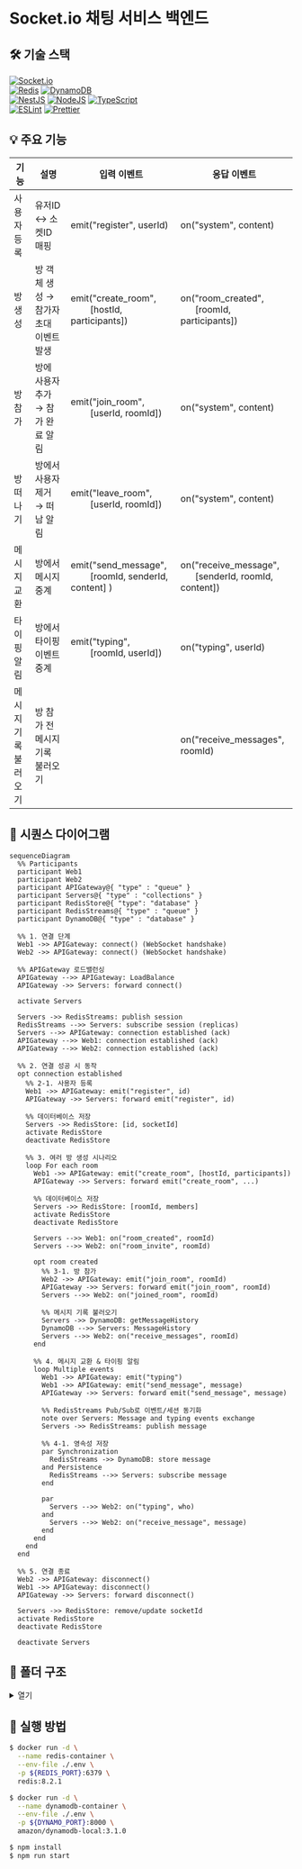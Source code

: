 # Socket.io 채팅 서비스 백엔드

## 🛠️ 기술 스택

[![Socket.io](https://img.shields.io/badge/Socket.io-010101?style=flat-square&logo=socketdotio&logoColor=white)](https://socket.io/)  
[![Redis](https://img.shields.io/badge/Redis-FF4438?style=flat-square&logo=redis&logoColor=white)](https://redis.io) [![DynamoDB](https://img.shields.io/badge/DynamoDB-4053D6?style=flat-square&logo=amazondynamodb&logoColor=white)](https://aws.amazon.com/ko/dynamodb/)  
[![NestJS](https://img.shields.io/badge/NestJS-E0234E?style=flat-square&logo=nestjs&logoColor=white)](https://nestjs.com/) [![NodeJS](https://img.shields.io/badge/Node.js-6DA55F?style=flat-square&logo=node.js&logoColor=white)](https://nodejs.org/ko) [![TypeScript](https://img.shields.io/badge/TypeScript-3178C6?style=flat-square&logo=typescript&logoColor=white)](https://www.typescriptlang.org/)  
[![ESLint](https://img.shields.io/badge/ESLint-4B32C3?style=flat-square&logo=eslint&logoColor=white)](https://eslint.org/) [![Prettier](https://img.shields.io/badge/Prettier-F7B93E?style=flat-square&logo=prettier&logoColor=black)](https://prettier.io/)

## 💡 주요 기능

| 기능 | 설명 | 입력 이벤트 | 응답 이벤트 |
| --- | --- | --- | --- |
| 사용자 등록 | 유저ID &harr; 소켓ID 매핑 | emit("register", userId) | on("system", content) |
| 방 생성 | 방 객체 생성 &rarr; 참가자 초대 이벤트 발생 | emit("create_room", <br>&nbsp;&nbsp;&nbsp;&nbsp;&nbsp;&nbsp;&nbsp; [hostId, participants]) | on("room_created", <br>&nbsp;&nbsp;&nbsp;&nbsp;&nbsp; [roomId, participants]) |
| 방 참가 | 방에 사용자 추가 &rarr; 참가 완료 알림 | emit("join_room", <br>&nbsp;&nbsp;&nbsp;&nbsp;&nbsp;&nbsp;&nbsp; [userId, roomId]) | on("system", content) |
| 방 떠나기 | 방에서 사용자 제거 &rarr; 떠남 알림 | emit("leave_room", <br>&nbsp;&nbsp;&nbsp;&nbsp;&nbsp;&nbsp;&nbsp; [userId, roomId]) | on("system", content) |
| 메시지 교환 | 방에서 메시지 중계 | emit("send_message", <br>&nbsp;&nbsp;&nbsp;&nbsp;&nbsp;&nbsp;&nbsp; [roomId, senderId, content] ) | on("receive_message", <br>&nbsp;&nbsp;&nbsp;&nbsp;&nbsp; [senderId, roomId, content]) |
| 타이핑 알림 | 방에서 타이핑 이벤트 중계 | emit("typing", <br>&nbsp;&nbsp;&nbsp;&nbsp;&nbsp;&nbsp;&nbsp; [roomId, userId]) | on("typing", userId) |
| 메시지 기록 <br>불러오기 | 방 참가 전 메시지 기록 불러오기 |  | on("receive_messages", roomId) |

## 📐 시퀀스 다이어그램

```mermaid
sequenceDiagram
  %% Participants
  participant Web1
  participant Web2
  participant APIGateway@{ "type" : "queue" }
  participant Servers@{ "type" : "collections" }
  participant RedisStore@{ "type": "database" }
  participant RedisStreams@{ "type" : "queue" }
  participant DynamoDB@{ "type" : "database" }

  %% 1. 연결 단계
  Web1 ->> APIGateway: connect() (WebSocket handshake)
  Web2 ->> APIGateway: connect() (WebSocket handshake)

  %% APIGateway 로드밸런싱
  APIGateway -->> APIGateway: LoadBalance
  APIGateway ->> Servers: forward connect()

  activate Servers

  Servers ->> RedisStreams: publish session
  RedisStreams -->> Servers: subscribe session (replicas)
  Servers -->> APIGateway: connection established (ack)
  APIGateway -->> Web1: connection established (ack)
  APIGateway -->> Web2: connection established (ack)

  %% 2. 연결 성공 시 동작
  opt connection established
    %% 2-1. 사용자 등록
    Web1 ->> APIGateway: emit("register", id)
    APIGateway ->> Servers: forward emit("register", id)

    %% 데이터베이스 저장
    Servers ->> RedisStore: [id, socketId]
    activate RedisStore
    deactivate RedisStore

    %% 3. 여러 방 생성 시나리오
    loop For each room
      Web1 ->> APIGateway: emit("create_room", [hostId, participants])
      APIGateway ->> Servers: forward emit("create_room", ...)

      %% 데이터베이스 저장
      Servers ->> RedisStore: [roomId, members]
      activate RedisStore
      deactivate RedisStore

      Servers -->> Web1: on("room_created", roomId)
      Servers -->> Web2: on("room_invite", roomId)

      opt room created
        %% 3-1. 방 참가
        Web2 ->> APIGateway: emit("join_room", roomId)
        APIGateway ->> Servers: forward emit("join_room", roomId)
        Servers -->> Web2: on("joined_room", roomId)

        %% 메시지 기록 불러오기
        Servers ->> DynamoDB: getMessageHistory
        DynamoDB -->> Servers: MessageHistory
        Servers -->> Web2: on("receive_messages", roomId)
      end

      %% 4. 메시지 교환 & 타이핑 알림
      loop Multiple events
        Web1 ->> APIGateway: emit("typing")
        Web1 ->> APIGateway: emit("send_message", message)
        APIGateway ->> Servers: forward emit("send_message", message)

        %% RedisStreams Pub/Sub로 이벤트/세션 동기화
        note over Servers: Message and typing events exchange
        Servers ->> RedisStreams: publish message

        %% 4-1. 영속성 저장
        par Synchronization
          RedisStreams ->> DynamoDB: store message
        and Persistence
          RedisStreams -->> Servers: subscribe message
        end

        par
          Servers -->> Web2: on("typing", who)
        and
          Servers -->> Web2: on("receive_message", message)
        end
      end
    end
  end

  %% 5. 연결 종료
  Web2 ->> APIGateway: disconnect()
  Web1 ->> APIGateway: disconnect()
  APIGateway ->> Servers: forward disconnect()

  Servers ->> RedisStore: remove/update socketId
  activate RedisStore
  deactivate RedisStore

  deactivate Servers
```

## 📂 폴더 구조

<details>
<summary>열기</summary>

```
server
├─ .env
├─ src
│  ├─ main.ts
│  ├─ common
│  │  ├─ dynamo
│  │  │  ├─ index.ts
│  │  │  ├─ module.ts
│  │  │  └─ provider.ts
│  │  └─ redis
│  │     ├─ index.ts
│  │     ├─ module.ts
│  │     ├─ adapters
│  │     │  └─ RedisIoAdapter.ts
│  │     └─ providers
│  │        ├─ index.ts
│  │        ├─ db.provider.ts
│  │        ├─ pubsubAdapter.provider.ts
│  │        └─ streamsAdapter.provider.ts
│  ├─ core
│  │  ├─ module.ts
│  │  ├─ eventRegistry.ts
│  │  ├─ controller.ts
│  │  └─ gateway.ts
│  ├─ model
│  │  └─ schemaDefinition.ts
│  ├─ domain
│  │  ├─ shared
│  │  │  └─ events
│  │  │     ├─ index.ts
│  │  │     ├─ Sync.event.ts
│  │  │     │  └─ Sync.handler.ts
│  │  │     └─ Emit.event.ts
│  │  │        └─ Emit.handler.ts
│  │  ├─ user
│  │  │  ├─ index.ts
│  │  │  ├─ module.ts
│  │  │  ├─ controller.ts
│  │  │  ├─ gateway.ts
│  │  │  ├─ commands
│  │  │  │  ├─ index.ts
│  │  │  │  ├─ RegisterUser.command.ts
│  │  │  │  │  └─ RegisterUser.handler.ts
│  │  │  │  └─ DisconnectUser.command.ts
│  │  │  │     └─ DisconnectUser.handler.ts
│  │  │  └─ queries
│  │  │     ├─ index.ts
│  │  │     └─ GetUser.query.ts
│  │  │        └─ GetUser.handler.ts
│  │  ├─ chat
│  │  │  ├─ index.ts
│  │  │  ├─ module.ts
│  │  │  └─ gateway.ts
│  │  └─ room
│  │     ├─ index.ts
│  │     ├─ gateway.ts
│  │     ├─ module.ts
│  │     ├─ queries
│  │     │  ├─ index.ts
│  │     │  ├─ GetSocketId.query.ts
│  │     │  │  └─ GetSocketId.handler.ts
│  │     │  └─ GetMessageHistory.query.ts
│  │     │     └─ GetMessageHistory.handler.ts
│  │     ├─ commands
│  │     │  ├─ index.ts
│  │     │  ├─ CreateRoom.command.ts
│  │     │  │  └─ CreateRoom.handler.ts
│  │     │  ├─ JoinRoom.command.ts
│  │     │  │  └─ JoinRoom.handler.ts
│  │     │  └─ LeaveRoom.command.ts
│  │     │     └─ LeaveRoom.handler.ts
│  │     └─ events
│  │        ├─ index.ts
│  │        ├─ CreatedRoom.event.ts
│  │        │  └─ CreatedRoom.handler.ts
│  │        ├─ JoinedRoom.event.ts
│  │        │  └─ JoinedRoom.handler.ts
│  │        └─ LeavedRoom.event.ts
│  │           └─ LeavedRoom.handler.ts
│  └─ repository
│     ├─ index.ts
│     ├─ module.ts
│     └─ interface.ts
│        ├─ InMemoryRepository.ts
│        └─ DatabaseRepository.ts
├─ docker-compose.yml
│  ├─ Dockerfile
│  └─ .dockerignore
├─ nest-cli.json
├─ package.json
│  └─ package-lock.json
├─ tsconfig.json
│  └─ tsconfig.build.json
└─ eslint.config.mjs
   └─ .prettierrc
```

</details>

## 🚀 실행 방법

```sh
$ docker run -d \
  --name redis-container \
  --env-file ./.env \
  -p ${REDIS_PORT}:6379 \
  redis:8.2.1

$ docker run -d \
  --name dynamodb-container \
  --env-file ./.env \
  -p ${DYNAMO_PORT}:8000 \
  amazon/dynamodb-local:3.1.0

$ npm install
$ npm run start
```
